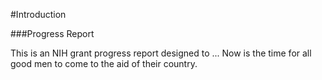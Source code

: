 #Introduction

###Progress Report

This is an NIH grant progress report designed to ... Now is the time for all good men to come to the aid of their country.

